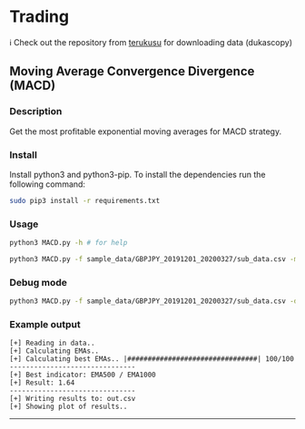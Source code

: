 # Trading
:information_source: Check out the repository from [terukusu](https://github.com/terukusu/download-tick-from-dukascopy) for downloading data (dukascopy)

## Moving Average Convergence Divergence (MACD)
### Description
Get the most profitable exponential moving averages for MACD strategy. 

### Install 
Install python3 and python3-pip.
To install the dependencies run the following command:
```bash
sudo pip3 install -r requirements.txt
```

### Usage
```bash
python3 MACD.py -h # for help
```

```bash
python3 MACD.py -f sample_data/GBPJPY_20191201_20200327/sub_data.csv -m 1000 -n 100 -p 4 -g -o out.csv 
```

### Debug mode
```bash
python3 MACD.py -f sample_data/GBPJPY_20191201_20200327/sub_data.csv -d 1000 -n 100
```

### Example output
```
[+] Reading in data..
[+] Calculating EMAs..
[+] Calculating best EMAs.. |################################| 100/100
-------------------------------
[+] Best indicator: EMA500 / EMA1000
[+] Result: 1.64
-------------------------------
[+] Writing results to: out.csv
[+] Showing plot of results..
```
---